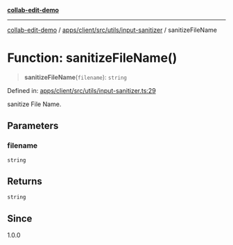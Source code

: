 [**collab-edit-demo**](../../../../../../README.md)

***

[collab-edit-demo](../../../../../../README.md) / [apps/client/src/utils/input-sanitizer](../README.md) / sanitizeFileName

# Function: sanitizeFileName()

> **sanitizeFileName**(`filename`): `string`

Defined in: [apps/client/src/utils/input-sanitizer.ts:29](https://github.com/austyle-io/pub-sub-demo/blob/00b2f1e9b947d5e964db5c3be9502513c4374263/apps/client/src/utils/input-sanitizer.ts#L29)

sanitize File Name.

## Parameters

### filename

`string`

## Returns

`string`

## Since

1.0.0
